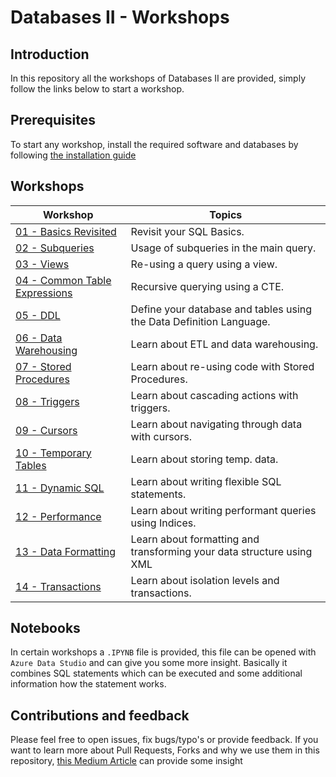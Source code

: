 # Databases II - Workshops

## Introduction

In this repository all the workshops of Databases II are provided, simply follow the links below to start a workshop.

## Prerequisites
To start any workshop, install the required software and databases by following [the installation guide](installation.md)

## Workshops

| Workshop | Topics |
| ----- | ---- |
| [01 - Basics Revisited](/workshops/basic/basic.md) | Revisit your SQL Basics. |
| [02 - Subqueries](/workshops/subqueries/subqueries.md) | Usage of subqueries in the main query. |
| [03 - Views](/workshops/views/views.md) | Re-using a query using a view. |
| [04 - Common Table Expressions](/workshops/cte/cte.md) | Recursive querying using a CTE. |
| [05 - DDL](/workshops/ddl/ddl.md) | Define your database and tables using the Data Definition Language. |
| [06 - Data Warehousing](/workshops/dwh/dwh.md) | Learn about ETL and data warehousing. |
| [07 - Stored Procedures](/workshops/stored-procedures/stored-procedures.md) | Learn about re-using code with Stored Procedures. |
| [08 - Triggers](/workshops/triggers/triggers.md) | Learn about cascading actions with triggers. |
| [09 - Cursors](/workshops/cursors/cursors.md) | Learn about navigating through data with cursors. |
| [10 - Temporary Tables](/workshops/temp-tables/temp-tables.md) | Learn about storing temp. data. |
| [11 - Dynamic SQL](/workshops/dynamic-sql/dynamic-sql.md) | Learn about writing flexible SQL statements. |
| [12 - Performance](/workshops/performance/performance.md) | Learn about writing performant queries using Indices.|
| [13 - Data Formatting](/workshops/xml/xml.md) | Learn about formatting and transforming your data structure using XML|
| [14 - Transactions](/workshops/transactions/transactions.md) | Learn about isolation levels and transactions. |

## Notebooks
In certain workshops a `.IPYNB` file is provided, this file can be opened with `Azure Data Studio` and can give you some more insight. Basically it combines SQL statements which can be executed and some additional information how the statement works. 

## Contributions and feedback
Please feel free to open issues, fix bugs/typo's or provide feedback. If you want to learn more about Pull Requests, Forks and why we use them in this repository, [this Medium Article](https://zellwk.com/blog/submit-pull-request) can provide some insight

